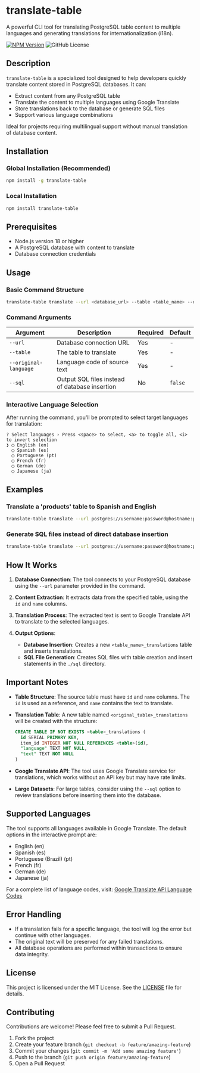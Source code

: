 # translate-table

A powerful CLI tool for translating PostgreSQL table content to multiple languages and generating translations for internationalization (i18n).

[![NPM Version](https://img.shields.io/npm/v/translate-table.svg)](https://www.npmjs.com/package/translate-table)
![GitHub License](https://img.shields.io/github/license/rhyzzor/translate-table)

## Description

`translate-table` is a specialized tool designed to help developers quickly translate content stored in PostgreSQL databases. It can:

- Extract content from any PostgreSQL table
- Translate the content to multiple languages using Google Translate
- Store translations back to the database or generate SQL files
- Support various language combinations

Ideal for projects requiring multilingual support without manual translation of database content.

## Installation

### Global Installation (Recommended)

```bash
npm install -g translate-table
```

### Local Installation

```bash
npm install translate-table
```

## Prerequisites

- Node.js version 18 or higher
- A PostgreSQL database with content to translate
- Database connection credentials

## Usage

### Basic Command Structure

```bash
translate-table translate --url <database_url> --table <table_name> --original-language <language_code> [--sql]
```

### Command Arguments

| Argument | Description | Required | Default |
|----------|-------------|----------|---------|
| `--url` | Database connection URL | Yes | - |
| `--table` | The table to translate | Yes | - |
| `--original-language` | Language code of source text | Yes | - |
| `--sql` | Output SQL files instead of database insertion | No | `false` |

### Interactive Language Selection

After running the command, you'll be prompted to select target languages for translation:

```
? Select languages › Press <space> to select, <a> to toggle all, <i> to invert selection
❯ ◯ English (en)
  ◯ Spanish (es)
  ◯ Portuguese (pt)
  ◯ French (fr)
  ◯ German (de)
  ◯ Japanese (ja)
```
  
## Examples

### Translate a 'products' table to Spanish and English

```bash
translate-table translate --url postgres://username:password@hostname:port/database --table products --original-language pt
```

### Generate SQL files instead of direct database insertion

```bash
translate-table translate --url postgres://username:password@hostname:port/database --table products --original-language en --sql
```

## How It Works

1. **Database Connection**: The tool connects to your PostgreSQL database using the `--url` parameter provided in the command.

2. **Content Extraction**: It extracts data from the specified table, using the `id` and `name` columns.

3. **Translation Process**: The extracted text is sent to Google Translate API to translate to the selected languages.

4. **Output Options**:
   - **Database Insertion**: Creates a new `<table_name>_translations` table and inserts translations.
   - **SQL File Generation**: Creates SQL files with table creation and insert statements in the `./sql` directory.

## Important Notes

- **Table Structure**: The source table must have `id` and `name` columns. The `id` is used as a reference, and `name` contains the text to translate.

- **Translation Table**: A new table named `<original_table>_translations` will be created with the structure:
  ```sql
  CREATE TABLE IF NOT EXISTS <table>_translations (
    id SERIAL PRIMARY KEY,
    item_id INTEGER NOT NULL REFERENCES <table>(id),
    "language" TEXT NOT NULL,
    "text" TEXT NOT NULL
  )
  ```

- **Google Translate API**: The tool uses Google Translate service for translations, which works without an API key but may have rate limits.

- **Large Datasets**: For large tables, consider using the `--sql` option to review translations before inserting them into the database.

## Supported Languages

The tool supports all languages available in Google Translate. The default options in the interactive prompt are:

- English (en)
- Spanish (es)
- Portuguese (Brazil) (pt)
- French (fr)
- German (de)
- Japanese (ja)

For a complete list of language codes, visit: [Google Translate API Language Codes](https://github.com/AidanWelch/google-translate-api/blob/master/lib/languages.cjs)

## Error Handling

- If a translation fails for a specific language, the tool will log the error but continue with other languages.
- The original text will be preserved for any failed translations.
- All database operations are performed within transactions to ensure data integrity.

## License

This project is licensed under the MIT License. See the [LICENSE](LICENSE) file for details.

## Contributing

Contributions are welcome! Please feel free to submit a Pull Request.

1. Fork the project
2. Create your feature branch (`git checkout -b feature/amazing-feature`)
3. Commit your changes (`git commit -m 'Add some amazing feature'`)
4. Push to the branch (`git push origin feature/amazing-feature`)
5. Open a Pull Request

